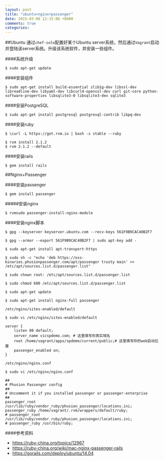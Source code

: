 ```yaml
---
layout: post
title: "ubuntu+nginx+passenger"
date: 2015-03-08 12:15:08 +0800
comments: true
categories: 
---
```


##Ubuntu
通过`chef-solo`配置好某个Ubuntu server系统，然后通过`Vagrant`启动并登陆该server系统。升级该系统软件，并安装一些组件。

####系统升级

```
$ sudo apt-get update
```
####安装组件

```
$ sudo apt-get install build-essential zlib1g-dev libssl-dev libreadline-dev libyaml-dev libcurl4-openssl-dev curl git-core python-software-properties libsqlite3-0 libsqlite3-dev sqlite3
```

####安装PostgreSQL

```
$ sudo apt-get install postgresql postgresql-contrib libpq-dev
```

####安装ruby

```
$ \curl -L https://get.rvm.io | bash -s stable --ruby
```

```
$ rvm install 2.1.2
$ rvm 2.1.2 --default
```
####安装rails

```
$ gem install rails
```

##Nginx+Passenger

####安装passenger

```
$ gem install passenger
```

#####安装nginx

```
$ rvmsudo passenger-install-nginx-module
```

####安装nginx脚本

```
$ gpg --keyserver keyserver.ubuntu.com --recv-keys 561F9B9CAC40B2F7
```

```
$ gpg --armor --export 561F9B9CAC40B2F7 | sudo apt-key add -
```

```
$ sudo apt-get install apt-transport-https
```

```
$ sudo sh -c "echo 'deb https://oss-binaries.phusionpassenger.com/apt/passenger trusty main' >> /etc/apt/sources.list.d/passenger.list"
```

```
$ sudo chown root: /etc/apt/sources.list.d/passenger.list
```

```
$ sudo chmod 600 /etc/apt/sources.list.d/passenger.list
```

```
$ sudo apt-get update
```

```
$ sudo apt-get install nginx-full passenger
```

`/etc/nginx/sites-enabled/default`

```
$ sudo vi /etc/nginx/sites-enabled/default
```
	server {
    	listen 80 default;
    	server_name vicspdemo.com; # 这里填写你真实域名
    	root /home/vagrant/apps/spdemo/current/public;# 这里填写你的web启动位置
    	passenger_enabled on;
	}
	
`/etc/nginx/nginx.conf`

```
$ sudo vi /etc/nginx/nginx.conf
```
	##
    # Phusion Passenger config
    ##
    # Uncomment it if you installed passenger or passenger-enterprise
    ##
    passenger_root /usr/lib/ruby/vendor_ruby/phusion_passenger/locations.ini;
    passenger_ruby /home/vagrant/.rvm/wrappers/default/ruby;
    # passenger_root /usr/lib/ruby/vendor_ruby/phusion_passenger/locations.ini;
    # passenger_ruby /usr/bin/ruby;


####参考资料
* <https://ruby-china.org/topics/12967>
* <https://ruby-china.org/wiki/mac-nginx-passenger-rails>
* <https://gorails.com/deploy/ubuntu/14.04>